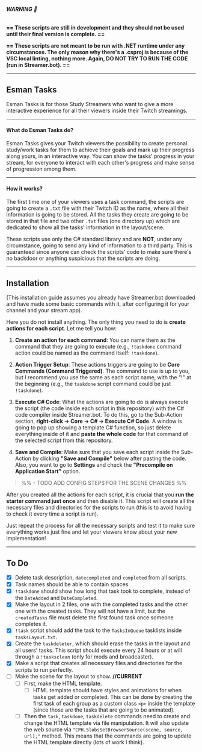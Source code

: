 ###### **WARNING** 🔴

**== These scripts are still in development and they should not be used until their final version is complete. ==**

**== These scripts are not meant to be run with .NET runtime under any circumstances. The only reason why there's a .csproj is because of the VSC local linting, nothing more. Again, DO NOT TRY TO RUN THE CODE (run in Streamer.bot). ==**

---

## **Esman Tasks**

Esman Tasks is for those Study Streamers who want to give a more interactive experience for all their viewers inside their Twitch streamings.

---

#### What do Esman Tasks do?

Esman Tasks gives your Twitch viewers the possibility to create personal study/work tasks for them to achieve their goals and mark up their progress along yours, in an interactive way. You can show the tasks' progress in your stream, for everyone to interact with each other's progress and make sense of progression among them.

---

#### How it works?

The first time one of your viewers uses a task command, the scripts are going to create a `.txt` file with their Twitch ID as the name, where all their information is going to be stored. All the tasks they create are going to be stored in that file and two other `.txt` files (one directory up) which are dedicated to show all the tasks' information in the layout/scene.

These scripts use only the C# standard library and are **NOT**, under any circumstance, going to send any kind of information to a third party. This is guaranteed since anyone can check the scripts' code to make sure there's no backdoor or anything suspicious that the scripts are doing.

---

## **Installation**

(This installation guide assumes you already have Streamer.bot downloaded and have made some basic commands with it, after configuring it for your channel and your stream app).

Here you do not install anything. The only thing you need to do is **create actions for each script**. Let me tell you how:

1. **Create an action for each command**: You can name them as the command that they are going to execute (e.g., `!taskdone` command action could be named as the command itself: `!taskdone`).
   
2. **Action Trigger Setup**: These actions triggers are going to be **Core Commands (Command Triggered)**. The command to use is up to you, but I recommend you use the same as each script name, with the "!" at the beginning (e.g., the `taskdone` script command could be just `!taskdone`).

3. **Execute C# Code**: What the actions are going to do is always execute the script (the code inside each script in this repository) with the C# code compiler inside Streamer.bot. To do this, go to the Sub-Action section, **right-click → Core → C# → Execute C# Code**. A window is going to pop up showing a template C# function, so just delete everything inside of it and **paste the whole code** for that command of the selected script from this repository.

4. **Save and Compile**: Make sure that you save each script inside the Sub-Action by clicking **"Save and Compile"** below after pasting the code. Also, you want to go to **Settings** and check the **"Precompile on Application Start"** option.

> %% - TODO ADD CONFIG STEPS FOR THE SCENE CHANGES %% 

After you created all the actions for each script, it is crucial that you **run the starter command just once** and then disable it. This script will create all the necessary files and directories for the scripts to run (this is to avoid having to check it every time a script is run).

Just repeat the process for all the necessary scripts and test it to make sure everything works just fine and let your viewers know about your new implementation!

---

## **To Do**

- [X] Delete task description, `datecompleted` and `completed` from all scripts.
- [X] Task names should be able to contain spaces.
- [X] `!taskdone` should show how long that task took to complete, instead of the `DateAdded` and `DateCompleted`.
- [X] Make the layout in 2 files, one with the completed tasks and the other one with the created tasks. They will not have a limit, but the `createdTasks` file must delete the first found task once someone completes it.
- [X] `!task` script should add the task to the `TasksInQueue` tasklists inside `tasksLayout.txt`.
- [X] Create the `taskdeleter`, which should erase the tasks in the layout and all users' tasks. This script should execute every 24 hours or at will through a `!tasksclean` (only for mods and broadcaster).
- [X] Make a script that creates all necessary files and directories for the scripts to run perfectly.
- [ ] Make the scene for the layout to show. **//CURRENT**
    - [ ] First, make the HTML template.
        - [ ] HTML template should have styles and animations for when tasks get added or completed. This can be done by creating the first task of each group as a custom class `<p>` inside the template (since those are the tasks that are going to be animated).
    - [ ] Then the `task`, `taskdone`, `taskdelete` commands need to create and change the HTML template via file manipulation. It will also update the web source via `"CPH.SlobsSetBrowserSource(scene, source, url);"` method. This means that the commands are going to update the HTML template directly (lots of work I think).
